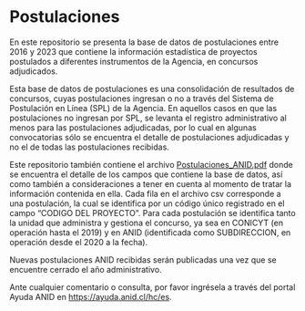 # Postulaciones

En este repositorio se presenta la base de datos de postulaciones entre 2016 y 2023 que contiene la información estadística de proyectos postulados a diferentes instrumentos de la Agencia, en concursos adjudicados. 

Esta base de datos de postulaciones es una consolidación de resultados de concursos, cuyas postulaciones ingresan o no a través del Sistema de Postulación en Línea (SPL) de la Agencia. En aquellos casos en que las postulaciones no ingresan por SPL, se levanta el registro administrativo al menos para las postulaciones adjudicadas, por lo cual en algunas convocatorias sólo se encuentra el detalle de postulaciones adjudicadas y no el de todas las postulaciones recibidas.

Este repositorio también contiene el archivo [Postulaciones_ANID.pdf](https://github.com/ANID-GITHUB/Postulaciones/blob/657902a913a2446b7e0fb0e71217c773a46ff93e/Postulaciones_ANID.pdf) donde se encuentra el detalle de los campos que contiene la base de datos, así como también a consideraciones a tener en cuenta al momento de tratar la información contenida en ella.  Cada fila en el archivo csv corresponde a una postulación, la cual se identifica por un código único registrado en el campo “CODIGO DEL PROYECTO”. Para cada postulación se identifica tanto la unidad que administra y gestiona el concurso, ya sea en CONICYT (en operación hasta el 2019) y en ANID (identificada como SUBDIRECCION, en operación desde el 2020 a la fecha). 

Nuevas postulaciones ANID recibidas serán publicadas una vez que se encuentre cerrado el año administrativo.

Ante cualquier comentario o consulta, por favor ingrésela a través del portal Ayuda ANID en https://ayuda.anid.cl/hc/es.
